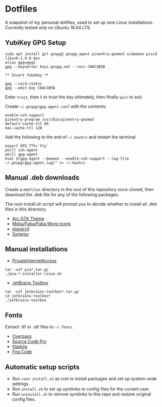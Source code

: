 Dotfiles
========

A snapshot of my personal dotfiles, used to set up new Linux installations. Currently tested only on Ubuntu 16.04 LTS.


YubiKey GPG Setup
-----------------

```
sudo apt install git gnupg2 gnupg-agent pinentry-gnome3 scdaemon pcscd libusb-1.0.0-dev
alias gpg=gpg2
gpg --keyserver keys.gnupg.net --recv C0AC1B5B

** Insert YubiKey **

gpg --card-status
gpg --edit-key C0AC1B5B
```
Enter `trust`, then `5` to trust the key ultimately, then finally `quit` to exit.


Create `~/.gnupg/gpg-agent.conf` with the contents:
```
enable-ssh-support
pinentry-program /usr/bin/pinentry-gnome3
default-cache-ttl 60
max-cache-ttl 120
```
Add the following to the end of `~/.bashrc` and restart the terminal
```
export GPG_TTY=`tty`
pkill ssh-agent
pkill gpg-agent
eval $(gpg-agent --daemon --enable-ssh-support --log-file ~/.gnupg/gpg-agent.log)" >> ~/.bashrc
```


Manual .deb downloads
---------------------

Create a `debfiles` directory in the root of this repository once cloned, then download the .deb file for any of the following packages.

The root-install.sh script will prompt you to decide whether to install all .deb files in this directory.

* [Arc GTK Theme](https://github.com/horst3180/arc-theme/releases)
* [Moka/Faba/Faba Mono Icons](https://snwh.org/moka/download)
* [playerctl](https://github.com/acrisci/playerctl/releases)
* [Synergy](https://symless.com/synergy/downloads)


Manual installations
--------------------

* [PrivateInternetAccess](https://www.privateinternetaccess.com/installer/download_installer_linux)
```
tar -xzf pia*.tar.gz
./pia-*-installer-linux.sh
```

* [JetBrains Toolbox](https://www.jetbrains.com/toolbox/app/)
```
tar -xzf jetbrains-toolbox*.tar.gz
cd jetbrains-toolbox*
./jetbrains-toolbox
```


Fonts
-----

Extract .ttf or .otf files to `~/.fonts`.

* [Overpass](http://overpassfont.org/)
* [Source Code Pro](https://github.com/adobe-fonts/source-code-pro/releases)
* [Hasklig](https://github.com/i-tu/Hasklig/releases)
* [Fira Code](https://github.com/tonsky/FiraCode/releases)


Automatic setup scripts
-----------------------
* Run `root-install.sh` as root to install packages and set up system-wide settings.
* Run `install.sh` to set up symlinks to config files for the current user.
* Run `uninstall.sh` to remove symlinks to this repo and restore original config files.
